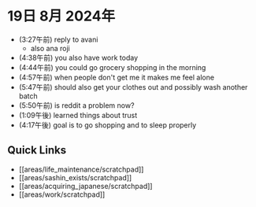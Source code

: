 # 19日 8月 2024年
- (3:27午前) reply to avani
  - also ana roji
- (4:38午前) you also have work today
- (4:44午前) you could go grocery shopping in the morning
- (4:57午前) when people don't get me it makes me feel alone
- (5:47午前) should also get your clothes out and possibly wash another batch
- (5:50午前) is reddit a problem now?
- (1:09午後) learned things about trust
- (4:17午後) goal is to go shopping and to sleep properly







 



## Quick Links
- [[areas/life_maintenance/scratchpad]]
- [[areas/sashin_exists/scratchpad]]
- [[areas/acquiring_japanese/scratchpad]]
- [[areas/work/scratchpad]]
